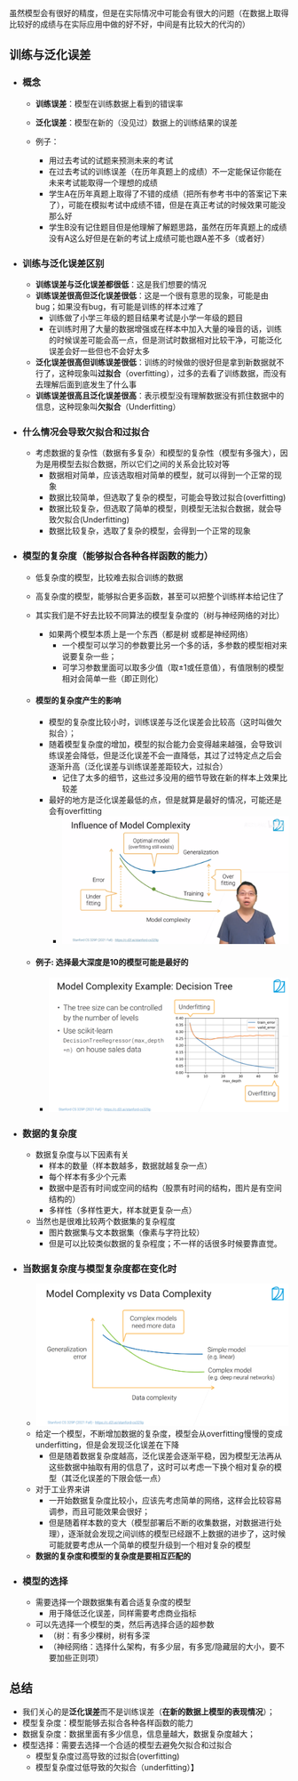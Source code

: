 虽然模型会有很好的精度，但是在实际情况中可能会有很大的问题（在数据上取得比较好的成绩与在实际应用中做的好不好，中间是有比较大的代沟的）

## 训练与泛化误差

- ### 概念

  - **训练误差**：模型在训练数据上看到的错误率

  - **泛化误差**：模型在新的（没见过）数据上的训练结果的误差

  - 例子：

    - 用过去考试的试题来预测未来的考试
    - 在过去考试的训练误差（在历年真题上的成绩）不一定能保证你能在未来考试能取得一个理想的成绩
    - 学生A在历年真题上取得了不错的成绩（把所有参考书中的答案记下来了），可能在模拟考试中成绩不错，但是在真正考试的时候效果可能没那么好
    - 学生B没有记住题目但是他理解了解题思路，虽然在历年真题上的成绩没有A这么好但是在新的考试上成绩可能也跟A差不多（或者好）

- ### 训练与泛化误差区别

  - **训练误差与泛化误差都很低**：这是我们想要的情况
  - **训练误差很高但泛化误差很低**：这是一个很有意思的现象，可能是由bug；如果没有bug，有可能是训练的样本过难了
    - 训练做了小学三年级的题目结果考试是小学一年级的题目
    - 在训练时用了大量的数据增强或在样本中加入大量的噪音的话，训练的时候误差可能会高一点，但是测试时数据相对比较干净，可能泛化误差会好一些但也不会好太多
  - **泛化误差很高但训练误差很低**：训练的时候做的很好但是拿到新数据就不行了，这种现象叫**过拟合**（overfitting），过多的去看了训练数据，而没有去理解后面到底发生了什么事
  - **训练误差很高且泛化误差很高**：表示模型没有理解数据没有抓住数据中的信息，这种现象叫**欠拟合**（Underfitting）

- ### 什么情况会导致欠拟合和过拟合

  - 考虑数据的复杂性（数据有多复杂）和模型的复杂性（模型有多强大），因为是用模型去拟合数据，所以它们之间的关系会比较对等
    - 数据相对简单，应该选取相对简单的模型，就可以得到一个正常的现象
    - 数据比较简单，但选取了复杂的模型，可能会导致过拟合(overfitting)
    - 数据比较复杂，但选取了简单的模型，则模型无法拟合数据，就会导致欠拟合(Underfitting)
    - 数据比较复杂，选取了复杂的模型，会得到一个正常的现象

- ### 模型的复杂度（能够拟合各种各样函数的能力） 

  - 低复杂度的模型，比较难去拟合训练的数据

  - 高复杂度的模型，能够拟合更多函数，甚至可以把整个训练样本给记住了

  - 其实我们是不好去比较不同算法的模型复杂度的（树与神经网络的对比）

    - 如果两个模型本质上是一个东西（都是树 或都是神经网络）
      - 一个模型可以学习的参数要比另一个多的话，多参数的模型相对来说要复杂一些；
      - 可学习参数里面可以取多少值（取±1或任意值），有值限制的模型相对会简单一些（即正则化） 

  - #### 模型的复杂度产生的影响

    - 模型的复杂度比较小时，训练误差与泛化误差会比较高（这时叫做欠拟合）；
    - 随着模型复杂度的增加，模型的拟合能力会变得越来越强，会导致训练误差会降低，但是泛化误差不会一直降低，其过了过特定点之后会逐渐升高（泛化误差与训练误差差距较大，过拟合）
      - 记住了太多的细节，这些过多没用的细节导致在新的样本上效果比较差
    - 最好的地方是泛化误差最低的点，但是就算是最好的情况，可能还是会有overfitting
      - <img src="img/modelc2.png" alt="modelcomplex" style="zoom:80%;" />

  - #### 例子: 选择最大深度是10的模型可能是最好的 

    - <img src="img/modelcomplex.png" alt="modelcomplex" style="zoom:80%;" />

- ### 数据的复杂度

  - 数据复杂度与以下因素有关
    - 样本的数量（样本数越多，数据就越复杂一点）
    - 每个样本有多少个元素
    - 数据中是否有时间或空间的结构（股票有时间的结构，图片是有空间结构的）
    - 多样性（多样性更大，样本就更复杂一点）
  - 当然也是很难比较两个数据集的复杂程度
    - 图片数据集与文本数据集（像素与字符比较）
    - 但是可以比较类似数据的复杂程度；不一样的话很多时候要靠直觉。

- ### 当数据复杂度与模型复杂度都在变化时 

  - <img src="img/mcdc.png" alt="modelcomplex" style="zoom:80%;" />
  - 给定一个模型，不断增加数据的复杂度，模型会从overfitting慢慢的变成underfitting，但是会发现泛化误差在下降
    - 但是随着数据复杂度越高，泛化误差会逐渐平稳，因为模型无法再从这些数据中抽取有用的信息了，这时可以考虑一下换个相对复杂的模型（其泛化误差的下限会低一点）
  - 对于工业界来讲
    - 一开始数据复杂度比较小，应该先考虑简单的网络，这样会比较容易调参，而且可能效果会很好；
    - 但是随着样本数的变大（模型部署后不断的收集数据，对数据进行处理），逐渐就会发现之间训练的模型已经跟不上数据的进步了，这时候可能就要考虑从一个简单的模型升级到一个相对复杂的模型 
  - **数据的复杂度和模型的复杂度是要相互匹配的** 

- ### 模型的选择

  - 需要选择一个跟数据集有着合适复杂度的模型
    - 用于降低泛化误差，同样需要考虑商业指标
  - 可以先选择一个模型的类，然后再选择合适的超参数
    - （树：有多少棵树，树有多深
    - （神经网络：选择什么架构，有多少层，有多宽/隐藏层的大小，要不要加些正则项）

## 总结

- 我们关心的是**泛化误差**而不是训练误差（**在新的数据上模型的表现情况**）；
- 模型复杂度：模型能够去拟合各种各样函数的能力
- 数据复杂度：数据里面有多少信息，信息量越大，数据复杂度越大；
- 模型选择：需要去选择一个合适的模型去避免欠拟合和过拟合
  - 模型复杂度过高导致的过拟合(overfitting)
  - 模型复杂度过低导致的欠拟合（underfitting）】

